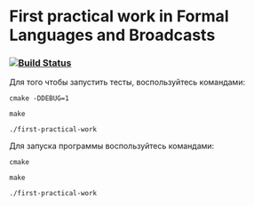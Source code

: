 # First practical work in Formal Languages and Broadcasts

### [![Build Status](https://travis-ci.org/2ToThe10th/FirstPracticalWorkFormalLanguagesAndBroadcasts.svg?branch=dev)](https://travis-ci.org/2ToThe10th/FirstPracticalWorkFormalLanguagesAndBroadcasts)

Для того чтобы запустить тесты,
воспользуйтесь командами:

```cmake -DDEBUG=1```

```make```

```./first-practical-work```

Для запуска программы воспользуйтесь командами:

```cmake```

```make```

```./first-practical-work```

